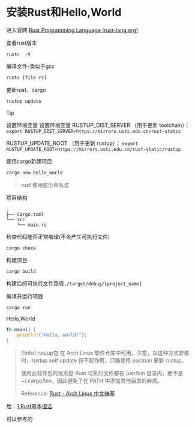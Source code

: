 # 安装Rust和Hello,World

进入官网
[Rust Programming Language (rust-lang.org)](https://www.rust-lang.org/)

查看rust版本
```shell
rustc  -V
```

编译文件-类似于gcc
```rust
rustc [file.rs]
```

更新rust、cargo
```rust
rustup update
```

>[!tip]
>设置环境变量
设置环境变量 RUSTUP_DIST_SERVER （用于更新 toolchain）：
> `export RUSTUP_DIST_SERVER=https://mirrors.ustc.edu.cn/rust-static`
>
>RUSTUP_UPDATE_ROOT （用于更新 rustup）：
>`export RUSTUP_UPDATE_ROOT=https://mirrors.ustc.edu.cn/rust-static/rustup`



使用cargo新建项目

```bash
cargo new hello_world
```

>rust 使用蛇形命名法

项目结构
```
.
├── Cargo.toml
└── src
    └── main.rs
```

检查代码能否正常编译(不会产生可执行文件)
```shell
cargo check
```

构建项目

```shell
cargo build
```
构建后的可执行文件路径`./target/debug/[project_name]`


编译并运行项目

```shell
cargo run
```

Hello,World

```rust
fn main() {
    println!("Hello, world!");
}
```


>[!info]
>rustup包 在 Arch Linux 软件仓库中可用。注意，以这种方式安装时，rustup self update 将不起作用，只能使用 pacman 更新 rustup。
>
>使用此软件包的优点是 Rust 可执行文件都在 /usr/bin 目录内，而不是 ~/.cargo/bin，因此避免了在 PATH 中添加其他目录的麻烦。
>
>Reference: [Rust - Arch Linux 中文维基](https://wiki.archlinuxcn.org/wiki/Rust#%E7%9B%B4%E6%8E%A5%E5%AE%89%E8%A3%85)


后：[1.Rust基本语法](1.Rust基本语法.md)


可以参考的